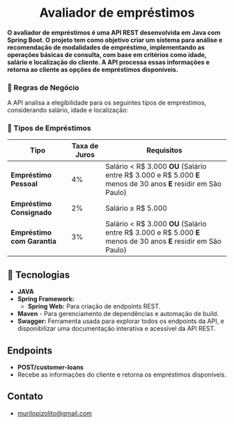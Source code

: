 <h1 align="center">Avaliador de empréstimos</h1>

<h4> O avaliador de empréstimos é uma API REST desenvolvida em Java com Spring Boot. 
O projeto tem como objetivo criar um sistema para análise e recomendação de modalidades de empréstimo,  
implementando as operações básicas de consulta, com base em critérios como idade, salário e localização do cliente.  
A API processa essas informações e retorna ao cliente as opções de empréstimos disponíveis. </h4>


### 🔗 Regras de Negócio
A API analisa a elegibilidade para os seguintes tipos de empréstimos, considerando salário, idade e localização:

### 🏦 Tipos de Empréstimos

| **Tipo**                    | **Taxa de Juros** | **Requisitos**                                                                                                     |
|-----------------------------|-------------------|--------------------------------------------------------------------------------------------------------------------|
| **Empréstimo Pessoal**      | 4%                | Salário < R\$ 3.000 **OU** (Salário entre R\$ 3.000 e R\$ 5.000 **E** menos de 30 anos **E** residir em São Paulo) |
| **Empréstimo Consignado**   | 2%                | Salário ≥ R\$ 5.000                                                                                                |
| **Empréstimo com Garantia** | 3%                | Salário < R\$ 3.000 **OU** (Salário entre R\$ 3.000 e R\$ 5.000 **E** menos de 30 anos **E** residir em São Paulo) |


## 🚀 Tecnologias
- **JAVA**
- **Spring Framework:**
    - **Spring Web:** Para criação de endpoints REST.
- **Maven** - Para gerenciamento de dependências e automação de build.
- **Swagger:** Ferramenta usada para explorar todos os endpoints da API, e disponibilizar uma documentação interativa e acessível da API REST.

## Endpoints
- **POST/customer-loans**
-  Recebe as informações do cliente e retorna os empréstimos disponíveis.


## Contato
- murilopizolito@gmail.com